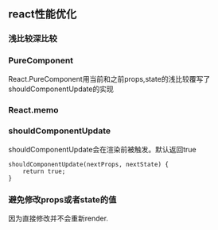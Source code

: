 ## react性能优化

### 浅比较深比较

### PureComponent
React.PureComponent用当前和之前props,state的浅比较覆写了shouldComponentUpdate的实现

### React.memo


### shouldComponentUpdate
shouldComponentUpdate会在渲染前被触发。默认返回true
```
shouldComponentUpdate(nextProps, nextState) {
	return true;
}
```

### 避免修改props或者state的值
因为直接修改并不会重新render.








